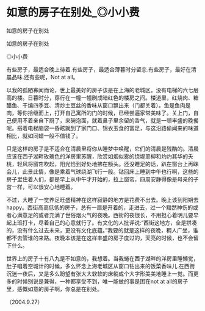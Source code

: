 # 如意的房子在别处_◎小小费

如意的房子在别处

如意的房子在别处

◎小小费

有些房子，最适合晚上待着.有些房子，最适合薄暮时分留恋.有些房子，最好在清晨品味.还有些呢，Not at all。

以我的孤陋寡闻而论，世上最美好的房子该是在上海的老城区，没有电梯的六七层高的楼。日暮时分，穿行在一幢一幢刷成暗红色的楼房之间。楼道里，红烧肉、糖醋鱼、干煸四季豆、清炒土豆丝的香味从窗口飘出来（门都关着）。鱼是鱼肉是肉，等你拾级而上，打开自己寓所的门的时候，已经尝遍家常美味了。关上门，自己便用不着亲自下厨了，来碗泡面，就着鼻子里余留的香气，就是一顿丰盛的晚餐呢。搭着电梯脑袋一昏眩就到了家门口、锦衣玉食的富足，与这沿路偷闻来的味道相比，就如同蜡一般不值钱了。

只是这样的房子是不适合在清晨里将你从睡梦中唤醒，它们的清晨是残酷的。清晨应该在西子湖畔玫瑰色的洋房里苏醒，欣赏如烟似雾的绕堤翠柳和灼灼其华的夭桃，轻风将窗帘吹起，阳光恰到好处地拂在额头。还没睡足的话，趴在窗台上再眯会儿，此景此情，像是乘着气球绕湖飞行一般。钻回床上睡到中午也行啊，这些的房子里住着人们，都是早上从中午才开始的，拉上窗帘，四周安静得像是母亲的子宫一样，可以很安心地睡着。

不过，大睡了一觉养足旺盛精神在这样寂静的地方是花费不出去。晚上该到阳朔去happy。西街高高低低的房子，总有一扇是开着的，走进去，过一个黯然神伤的或者心满意足的或者充满了世俗烟火气的夜晚。西街的夜很长，不用担心着明儿要早起上班打卡，尽着自己的心意就行了。有文化的人批评说:“西街这地方，全是拼凑的，没有什么过去未来，更没有文化底蕴。”我要的就是这样的夜晚，稠人广坐，谁都不去管谁的来路。夜晚本该是在这样丰盛的房子度过的，天亮的时候，也不会留下什么。

世界上的房子十有八九是不如意的，我想着。当我蜷在西子湖畔的洋房里睡懒觉，肚子唱着空城计的时候，多么怀念上海老城区从窗口钻出来的饭菜香味儿.在西街沉迷一夜后，又是多么盼望有张大大软软的床躺成个大字形美美地睡上一觉。而更多的时候别说是兼得，一种都享受不到，唯一能做的事是困在not at all的房子里，感慨如意的房子啊，你总是在别处。

（2004.9.27）